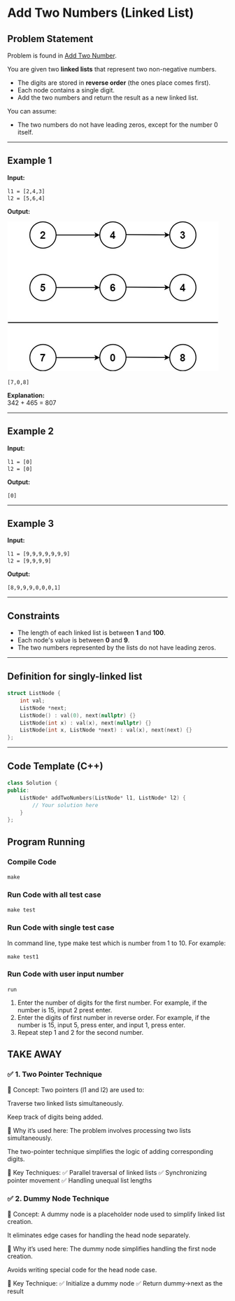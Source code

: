 
# Add Two Numbers (Linked List)

## Problem Statement

Problem is found in [Add Two Number](https://leetcode.com/problems/add-two-numbers/description/).

You are given two **linked lists** that represent two non-negative numbers.  

- The digits are stored in **reverse order** (the ones place comes first).  
- Each node contains a single digit.  
- Add the two numbers and return the result as a new linked list.

You can assume:

- The two numbers do not have leading zeros, except for the number 0 itself.

---

## Example 1

**Input:**  

```plaintext
l1 = [2,4,3]  
l2 = [5,6,4]
```

**Output:**  

![Image](./addtwonumber1.jpg)

```plaintext
[7,0,8]
```

**Explanation:**  
342 + 465 = 807  

---

## Example 2

**Input:**  

```plaintext
l1 = [0]  
l2 = [0]
```

**Output:**  

```plaintext
[0]
```

---

## Example 3

**Input:**  

```plaintext
l1 = [9,9,9,9,9,9,9]  
l2 = [9,9,9,9]
```

**Output:**  

```plaintext
[8,9,9,9,0,0,0,1]
```

---

## Constraints

- The length of each linked list is between **1** and **100**.  
- Each node's value is between **0** and **9**.  
- The two numbers represented by the lists do not have leading zeros.

---

## Definition for singly-linked list

```cpp
struct ListNode {
    int val;
    ListNode *next;
    ListNode() : val(0), next(nullptr) {}
    ListNode(int x) : val(x), next(nullptr) {}
    ListNode(int x, ListNode *next) : val(x), next(next) {}
};
```

---

## Code Template (C++)

```cpp
class Solution {
public:
    ListNode* addTwoNumbers(ListNode* l1, ListNode* l2) {
        // Your solution here
    }
};
```

## **Program Running**

### Compile Code

```ssh
make
```

### Run Code with all test case

```ssh
make test
```

### Run Code with single test case

In command line, type make test<number> which is number from 1 to 10. For example:

```ssh
make test1
```

### Run Code with user input number

```ssh
run
```

1. Enter the number of digits for the first number. For example, if the number is 15, input 2 prest enter.
2. Enter the digits of first number in reverse order. For example, if the number is 15, input 5, press enter, and input 1, press enter.
3. Repeat step 1 and 2 for the second number.

## TAKE AWAY

### ✅ 1. Two Pointer Technique

📌 Concept:
Two pointers (l1 and l2) are used to:

Traverse two linked lists simultaneously.

Keep track of digits being added.

📌 Why it’s used here:
The problem involves processing two lists simultaneously.

The two-pointer technique simplifies the logic of adding corresponding digits.

📌 Key Techniques:
✅ Parallel traversal of linked lists
✅ Synchronizing pointer movement
✅ Handling unequal list lengths

### ✅ 2. Dummy Node Technique

📌 Concept:
A dummy node is a placeholder node used to simplify linked list creation.

It eliminates edge cases for handling the head node separately.

📌 Why it’s used here:
The dummy node simplifies handling the first node creation.

Avoids writing special code for the head node case.

📌 Key Technique:
✅ Initialize a dummy node
✅ Return dummy->next as the result